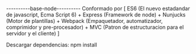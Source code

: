 ----------base-node----------
Conformado por [
                  ES6 (El nuevo estadandar de javascript, Ecma Script 6) + 
                  Express (Framework de node) + 
                  Nunjucks (Motor de plantillas) + 
                  Webpack (Empaquetador, automatizador, comprimidor y pre-procesador) + 
                  MVC (Patron de estructuracion para el servidor y el cliente)
                ]

Descargar dependencias: npm install
